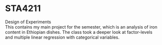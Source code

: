 # STA4211
 Design of Experiments  
 This contains my main project for the semester, which is an analysis of iron content in Ethiopian dishes. The class took a deeper look at factor-levels and multiple linear regression with categorical variables.
